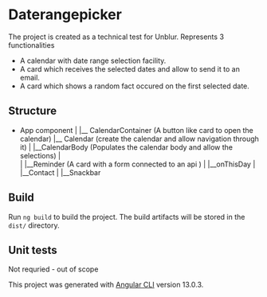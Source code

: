# Daterangepicker
The project is created as a technical test for Unblur. Represents 3 functionalities
*   A calendar with date range selection facility.
*   A card which receives the selected dates and allow to send it to an email.
*   A card which shows a random fact occured on the first selected date.

## Structure
* App component
    |
    |__ CalendarContainer (A button like card to open the calendar)
    |__ Calendar (create the calendar and allow navigation through it)
    |   |__CalendarBody (Populates the calendar body and allow the selections)
    |    
    |
    |__Reminder (A card with a form connected to an api )
    |
    |__onThisDay
    |
    |__Contact
    |
    |__Snackbar

## Build
Run `ng build` to build the project. The build artifacts will be stored in the `dist/` directory.

## Unit tests
Not requried - out of scope

This project was generated with [Angular CLI](https://github.com/angular/angular-cli) version 13.0.3.